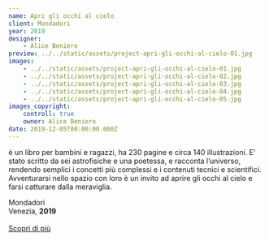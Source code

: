 ```yaml
---
name: Apri gli occhi al cielo
client: Mondadori
year: 2019
designer:
    - Alice Beniero
preview: ../../static/assets/project-apri-gli-occhi-al-cielo-01.jpg
images:
    - ../../static/assets/project-apri-gli-occhi-al-cielo-01.jpg
    - ../../static/assets/project-apri-gli-occhi-al-cielo-02.jpg
    - ../../static/assets/project-apri-gli-occhi-al-cielo-03.jpg
    - ../../static/assets/project-apri-gli-occhi-al-cielo-04.jpg
    - ../../static/assets/project-apri-gli-occhi-al-cielo-05.jpg
images_copyright:
    controll: true
    owner: Alice Beniero
date: 2019-12-05T00:00:00.000Z
---
```


è un libro per bambini e ragazzi, ha 230 pagine e circa 140 illustrazioni. E’ stato scritto da sei astrofisiche e una poetessa, e racconta l’universo, rendendo semplici i concetti più complessi e i contenuti tecnici e scientifici. Avventurarsi nello spazio con loro è un invito ad aprire gli occhi al cielo e farsi catturare dalla meraviglia.

Mondadori  
Venezia, **2019**<br><br>
[Scopri di più](https://cargocollective.com/alicebeniero)
